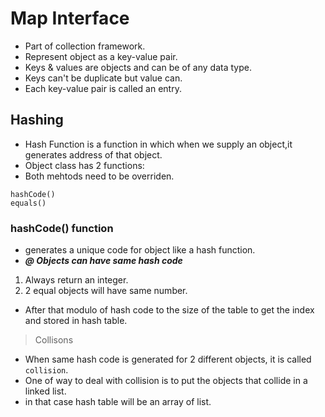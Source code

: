 # Map Interface
- Part of collection framework.
- Represent object as a key-value pair.
- Keys & values are objects and can be of any data type.
- Keys can't be duplicate but value can.
- Each key-value pair is called an entry.

## Hashing
- Hash Function is a function in which when we supply an object,it generates address of that object.
- Object class has 2 functions:
- Both mehtods need to be overriden.
```
hashCode() 
equals() 
```

### hashCode() function
- generates a unique code for object like a hash function.
- ***@ Objects can have same hash code***
1. Always return an integer.
2. 2 equal objects will have same number.
- After that modulo of hash code to the size of the table to get the index and stored in hash table.
> Collisons
- When same hash code is generated for 2 different objects, it is called ```collision```.
- One of way to deal with collision is to put the objects that collide in a linked list.
- in that case hash table will be an array of list.
